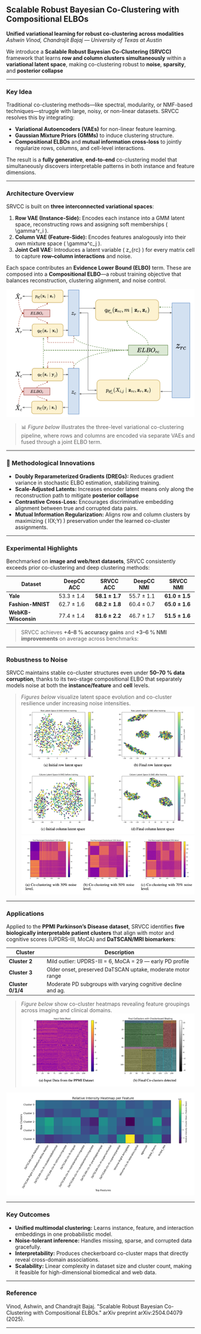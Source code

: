 ## Scalable Robust Bayesian Co-Clustering with Compositional ELBOs
**Unified variational learning for robust co-clustering across modalities**  
_Ashwin Vinod, Chandrajit Bajaj — University of Texas at Austin_

We introduce a **Scalable Robust Bayesian Co-Clustering (SRVCC)** framework that learns **row and column clusters simultaneously** within a **variational latent space**, making co-clustering robust to **noise**, **sparsity**, and **posterior collapse**

---

### Key Idea
Traditional co-clustering methods—like spectral, modularity, or NMF-based techniques—struggle with large, noisy, or non-linear datasets. SRVCC resolves this by integrating:
- **Variational Autoencoders (VAEs)** for non-linear feature learning.  
- **Gaussian Mixture Priors (GMMs)** to induce clustering structure.  
- **Compositional ELBOs** and **mutual information cross-loss** to jointly regularize rows, columns, and cell-level interactions.

The result is a **fully generative**, **end-to-end** co-clustering model that simultaneously discovers interpretable patterns in both instance and feature dimensions.

---

###  Architecture Overview
SRVCC is built on **three interconnected variational spaces**:

1. **Row VAE (Instance-Side):** Encodes each instance into a GMM latent space, reconstructing rows and assigning soft memberships \( \gamma^r_i \).  
2. **Column VAE (Feature-Side):** Encodes features analogously into their own mixture space \( \gamma^c_j \).  
3. **Joint Cell VAE:** Introduces a latent variable \( z_{rc} \) for every matrix cell to capture **row–column interactions** and noise.  

Each space contributes an **Evidence Lower Bound (ELBO)** term. These are composed into a **Compositional ELBO**—a robust training objective that balances reconstruction, clustering alignment, and noise control.

![Screenshot3](images/fig2.png)

> 📊 *Figure below* illustrates the three-level variational co-clustering pipeline, where rows and columns are encoded via separate VAEs and fused through a joint ELBO term.

---

### 🧩 Methodological Innovations
- **Doubly Reparameterized Gradients (DREGs):** Reduces gradient variance in stochastic ELBO estimation, stabilizing training.  
- **Scale-Adjusted Latents:** Increases encoder latent means only along the reconstruction path to mitigate **posterior collapse** 
- **Contrastive Cross-Loss:** Encourages discriminative embedding alignment between true and corrupted data pairs.  
- **Mutual Information Regularization:** Aligns row and column clusters by maximizing \( I(X;Y) \) preservation under the learned co-cluster assignments.

---

###  Experimental Highlights
Benchmarked on **image and web/text datasets**, SRVCC consistently exceeds prior co-clustering and deep clustering methods:

| Dataset | DeepCC ACC | **SRVCC ACC** | DeepCC NMI | **SRVCC NMI** |
|----------|-------------|---------------|-------------|----------------|
| **Yale** | 53.3 ± 1.4 | **58.1 ± 1.7** | 55.7 ± 1.1 | **61.0 ± 1.5** |
| **Fashion-MNIST** | 62.7 ± 1.6 | **68.2 ± 1.8** | 60.4 ± 0.7 | **65.0 ± 1.6** |
| **WebKB-Wisconsin** | 77.4 ± 1.4 | **81.6 ± 2.2** | 46.7 ± 1.7 | **51.5 ± 1.6** |

> SRVCC achieves **+4–8 % accuracy gains** and **+3–6 % NMI improvements** on average across benchmarks:

---

###  Robustness to Noise
SRVCC maintains stable co-cluster structures even under **50–70 % data corruption**, thanks to its two-stage compositional ELBO that separately models noise at both the **instance/feature** and **cell** levels.  
> *Figures below* visualize latent space evolution and co-cluster resilience under increasing noise intensities.
![Screenshot4](images/fig3.png)
![Screenshot5](images/fig4.png)
---

### Applications 
Applied to the **PPMI Parkinson’s Disease dataset**, SRVCC identifies **five biologically interpretable patient clusters** that align with motor and cognitive scores (UPDRS-III, MoCA) and **DaTSCAN/MRI biomarkers**:

| Cluster | Description |
|----------|--------------|
| **Cluster 2** | Mild outlier: UPDRS-III = 6, MoCA = 29 — early PD profile |
| **Cluster 3** | Older onset, preserved DaTSCAN uptake, moderate motor range |
| **Cluster 0/1/4** | Moderate PD subgroups with varying cognitive decline and ag. |

> *Figure below* show co-cluster heatmaps revealing feature groupings across imaging and clinical domains.
![Screenshot6](images/fig6.png)

![Screenshot7](images/fig7.png)

---

### Key Outcomes
- **Unified multimodal clustering:** Learns instance, feature, and interaction embeddings in one probabilistic model.  
- **Noise-tolerant inference:** Handles missing, sparse, and corrupted data gracefully.  
- **Interpretability:** Produces checkerboard co-cluster maps that directly reveal cross-domain associations.  
- **Scalability:** Linear complexity in dataset size and cluster count, making it feasible for high-dimensional biomedical and web data.

---

###  Reference
Vinod, Ashwin, and Chandrajit Bajaj. "Scalable Robust Bayesian Co-Clustering with Compositional ELBOs." arXiv preprint arXiv:2504.04079 (2025).

---
